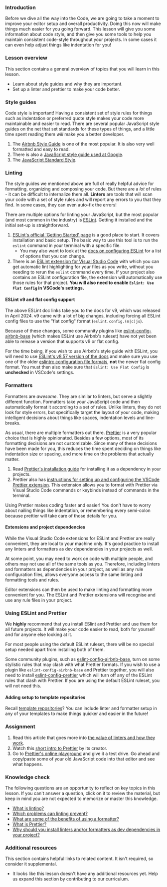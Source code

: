 ### Introduction

Before we dive all the way into the Code, we are going to take a moment to improve your editor setup and overall productivity. Doing this now will make things much easier for you going forward. This lesson will give you some information about code style, and then give you some tools to help you maintain consistent code-style throughout your projects.  In some cases it can even help adjust things like indentation for you!

### Lesson overview

This section contains a general overview of topics that you will learn in this lesson.

- Learn about style guides and why they are important.
- Set up a linter and prettier to make your code better.

### Style guides

Code style is important! Having a consistent set of style rules for things such as indentation or preferred quote style makes your code more maintainable and easier to read. There are several popular JavaScript style guides on the net that set standards for these types of things, and a little time spent reading them *will* make you a better developer.

1. The [Airbnb Style Guide](https://github.com/airbnb/javascript) is one of the most popular. It is also very well formatted and easy to read.
1. There is also a [JavaScript style guide used at Google](https://google.github.io/styleguide/jsguide.html).
1. The [JavaScript Standard Style](https://standardjs.com/rules.html).

### Linting

The style guides we mentioned above are full of really helpful advice for formatting, organizing and composing your code. But there are a *lot* of rules - it can be difficult to internalize them all. **Linters** are tools that will scan your code with a set of style rules and will report any errors to you that they find. In some cases, they can even auto-fix the errors!

There are multiple options for linting your JavaScript, but the most popular (and most common in the industry) is [ESLint](https://eslint.org/). Getting it installed and the initial set-up is straightforward.

1. [ESLint's official 'Getting Started' page](https://eslint.org/docs/user-guide/getting-started) is a good place to start. It covers installation and basic setup. The basic way to use this tool is to run the `eslint` command in your terminal with a specific file.
    - You may also want to look at the [docs on configuring ESLint](https://eslint.org/docs/latest/use/configure/) for a list of options that you can change.
1. There is an [ESLint extension for Visual Studio Code](https://marketplace.visualstudio.com/items?itemName=dbaeumer.vscode-eslint) with which you can get automatic lint highlighting for your files as you write, without you needing to rerun the `eslint` command every time. If your project also contains an ESLint configuration file, the extension will automatically use those rules for that project. **You will also need to enable `Eslint: Use Flat Config` in VSCode's settings.**

<div class="lesson-note lesson-note--warning" markdown="1">

#### ESLint v9 and flat config support

The above ESLint doc links take you to the docs for v9, which was released in April 2024. v9 came with a lot of big changes, including forcing all ESLint config files to use the "flat config" format (`eslint.config.(m|c)js`).

Because of these changes, some community plugins like [eslint-config-airbnb-base](https://github.com/airbnb/javascript/tree/master/packages/eslint-config-airbnb-base) (which makes ESLint use Airbnb's ruleset) have not yet been able to release a version that supports v9 or flat config.

For the time being, if you wish to use Airbnb's style guide with ESLint, you will need to use [ESLint's v8.57 version of the docs](https://eslint.org/docs/v8.x/use/getting-started) and make sure you use one of the older [eslintrc configuration file formats](https://eslint.org/docs/v8.x/use/configure/configuration-files), **not** the newer flat config format. You must then also make sure that `Eslint: Use Flat Config` is **unchecked** in VSCode's settings.

</div>

### Formatters

Formatters are *awesome*. They are similar to linters, but serve a slightly different function. Formatters take your JavaScript code and then automatically format it according to a set of rules. Unlike linters, they do not look for style errors, but specifically target the layout of your code, making intelligent decisions about things like spaces, indentation levels and line-breaks.

As usual, there are multiple formatters out there. [Prettier](https://prettier.io/) is a very popular choice that is highly opinionated. Besides a few options, most of its formatting decisions are not customizable. Since many of these decisions have been made for you, this reduces the time spent deciding on things like indentation size or spacing, and more time on the problems that actually matter.

1. Read [Prettier's installation guide](https://www.youtube.com/watch?v=hkfBvpEfWdA) for installing it as a dependency in your projects.
1. Prettier also has [instructions for setting up and configuring the VSCode Prettier extension](https://github.com/prettier/prettier-vscode). This extension allows you to format with Prettier via Visual Studio Code commands or keybinds instead of commands in the terminal.

Using Prettier makes coding faster and easier! You don't have to worry about nailing things like indentation, or remembering every semi-colon because prettier will take care of those details for you.

<div class="lesson-note lesson-note--tip" markdown="1">

#### Extensions and project dependencies

While the Visual Studio Code extensions for ESLint and Prettier are really convenient, they are local to your machine only. It's good practice to install any linters and formatters as dev dependencies in your projects as well.

At some point, you may need to work on code with multiple people, and others may not use all of the same tools as you. Therefore, including linters and formatters as dependencies in your project, as well as any rule configuration files, allows everyone access to the same linting and formatting tools and rules.

Editor extensions can then be used to make linting and formatting more convenient for you. The ESLint and Prettier extensions will recognise and use any rule files in your project.

</div>

### Using ESLint and Prettier

We **highly** recommend that you install ESlint and Prettier and use them for all future projects. It will make your code easier to read, both for yourself and for anyone else looking at it.

For most people using the default ESLint ruleset, there will be no special setup needed apart from installing both of them.

Some community plugins, such as [eslint-config-airbnb-base](https://github.com/airbnb/javascript/tree/master/packages/eslint-config-airbnb-base), turn on some stylistic rules that may clash with what Prettier formats. If you wish to use a plugin like `eslint-config-airbnb-base` and Prettier together, you will also need to install [eslint-config-prettier](https://github.com/prettier/eslint-config-prettier) which will turn off any of the ESLint rules that clash with Prettier. If you are using the default ESLint ruleset, you will not need this.

<div class="lesson-note lesson-note--tip" markdown="1">

#### Adding setup to template repositories

Recall [template repositories](https://www.theodinproject.com/lessons/node-path-javascript-revisiting-webpack#template-repositories)? You can include linter and formatter setup in any of your templates to make things quicker and easier in the future!

</div>

### Assignment

<div class="lesson-content__panel" markdown="1">

1. Read this article that goes more into [the value of linters and how they work](https://hackernoon.com/how-linting-and-eslint-improve-code-quality-fa83d2469efe).
1. Watch this [short intro to Prettier](https://www.youtube.com/watch?v=hkfBvpEfWdA) by its creator.
1. Go to [Prettier's online playground](https://prettier.io/playground) and give it a test drive. Go ahead and copy/paste some of your old JavaScript code into that editor and see what happens.

</div>

### Knowledge check

The following questions are an opportunity to reflect on key topics in this lesson. If you can't answer a question, click on it to review the material, but keep in mind you are not expected to memorize or master this knowledge.

- [What is linting?](#linting)
- [Which problems can linting prevent?](https://hackernoon.com/how-linting-and-eslint-improve-code-quality-fa83d2469efe)
- [What are some of the benefits of using a formatter?](#formatters)
- [What is Prettier?](https://www.youtube.com/watch?v=hkfBvpEfWdA)
- [Why should you install linters and/or formatters as dev dependencies in your project?](#extensions-and-project-dependencies)

### Additional resources

This section contains helpful links to related content. It isn't required, so consider it supplemental.

- It looks like this lesson doesn't have any additional resources yet. Help us expand this section by contributing to our curriculum.
